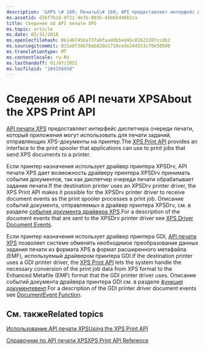 ```yaml
---
description: '&XPS \# 160; Печать&\# 160; API предоставляет интерфейс диспетчера очереди печати, который приложения могут использовать для печати заданий, отправляющих XPS-документы на принтер.'
ms.assetid: d3bf7b1d-df21-4e7b-803b-45b65d46b2ca
title: Сведения об API печати XPS
ms.topic: article
ms.date: 05/31/2018
ms.openlocfilehash: 0b1467458a737a6faaddb5ed45c81623207ccdb2
ms.sourcegitcommit: 831e8f3db78ab820e1710cede244553c70e50500
ms.translationtype: MT
ms.contentlocale: ru-RU
ms.lasthandoff: 01/07/2021
ms.locfileid: "104156450"
---
```

# <a name="about-the-xps-print-api"></a><span data-ttu-id="07ce5-103">Сведения об API печати XPS</span><span class="sxs-lookup"><span data-stu-id="07ce5-103">About the XPS Print API</span></span>

<span data-ttu-id="07ce5-104">[API печати XPS](xps-printing.md) предоставляет интерфейс диспетчера очереди печати, который приложения могут использовать для печати заданий, отправляющих XPS-документы на принтер.</span><span class="sxs-lookup"><span data-stu-id="07ce5-104">The [XPS Print API](xps-printing.md) provides an interface to the print spooler that applications can use to print jobs that send XPS documents to a printer.</span></span>

<span data-ttu-id="07ce5-105">Если принтер назначения использует драйвер принтера XPSDrv, API печати XPS дает возможность драйверу принтера XPSDrv принимать события документов, так как диспетчер очереди печати обрабатывает задание печати.</span><span class="sxs-lookup"><span data-stu-id="07ce5-105">If the destination printer uses an XPSDrv printer driver, the XPS Print API makes it possible for the XPSDrv printer driver to receive document events as the print spooler processes a print job.</span></span> <span data-ttu-id="07ce5-106">Описание событий документа, отправляемых в драйвер принтера XPSDrv, см. в разделе [события документа драйвера XPS](/windows-hardware/drivers/print/xps-driver-document-events).</span><span class="sxs-lookup"><span data-stu-id="07ce5-106">For a description of the document events that are sent to the XPSDrv printer driver see [XPS Driver Document Events](/windows-hardware/drivers/print/xps-driver-document-events).</span></span>

<span data-ttu-id="07ce5-107">Если принтер назначения использует драйвер принтера GDI, [API печати XPS](xps-printing.md) позволяет системе обменять необходимое преобразование данных задания печати из формата XPS в формат расширенного метафайла (EMF), используемый драйвером принтера GDI.</span><span class="sxs-lookup"><span data-stu-id="07ce5-107">If the destination printer uses a GDI printer driver, the [XPS Print API](xps-printing.md) lets the system handle the necessary conversion of the print job data from XPS format to the Enhanced Metafile (EMF) format that the GDI printer driver uses.</span></span> <span data-ttu-id="07ce5-108">Описание событий документа драйвера принтера GDI см. в разделе [функция документевент](documentevent.md).</span><span class="sxs-lookup"><span data-stu-id="07ce5-108">For a description of the GDI printer driver document events see [DocumentEvent Function](documentevent.md).</span></span>

## <a name="related-topics"></a><span data-ttu-id="07ce5-109">См. также</span><span class="sxs-lookup"><span data-stu-id="07ce5-109">Related topics</span></span>

<dl> <dt>

[<span data-ttu-id="07ce5-110">Использование API печати XPS</span><span class="sxs-lookup"><span data-stu-id="07ce5-110">Using the XPS Print API</span></span>](using-the-xps-print-api.md)
</dt> <dt>

[<span data-ttu-id="07ce5-111">Справочник по API печати XPS</span><span class="sxs-lookup"><span data-stu-id="07ce5-111">XPS Print API Reference</span></span>](xpsprint-api.md)
</dt> </dl>

 

 
